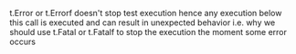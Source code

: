 t.Error or t.Errorf doesn't stop test execution hence any execution below this call is executed and can result in unexpected behavior i.e. why we should use t.Fatal or t.Fatalf to stop the execution the moment some error occurs